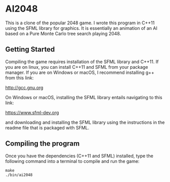 # AI2048

This is a clone of the popular 2048 game. I wrote this program in C++11 using the SFML library for graphics. It is essentially an animation of an AI based on a Pure Monte Carlo tree search playing 2048.

## Getting Started

Compiling the game requires installation of the SFML library and C++11. If you are on linux, you can install C++11 and SFML
from your package manager. If you are on Windows or macOS, I recommend installing g++ from this link:

http://gcc.gnu.org

On Windows or macOS, installing the SFML library entails navigating to this link:

https://www.sfml-dev.org

and downloading and installing the SFML library using the instructions in the readme file that is packaged with SFML.

## Compiling the program

Once you have the dependencies (C++11 and SFML) installed, type the following command into a terminal to compile and run the
game:

```
make
./bin/ai2048
```

